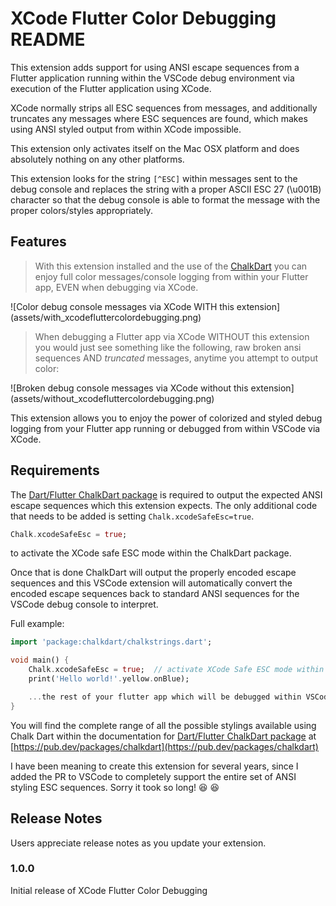 # XCode Flutter Color Debugging README

This extension adds support for using ANSI escape sequences from a Flutter application running within the VSCode debug environment via execution of the Flutter application using XCode.

XCode normally strips all ESC sequences from messages, and additionally truncates any messages
where ESC sequences are found, which makes using ANSI styled output from within XCode impossible.

This extension only activates itself on the Mac OSX platform and does absolutely nothing on any other platforms.

This extension looks for the string `[^ESC]` within messages sent to the debug console and replaces the string with a proper ASCII ESC 27 (\u001B)
character so that the debug console is able to format the message with the
proper colors/styles appropriately.

## Features

> With this extension installed and the use of the [ChalkDart](https://pub.dev/packages/chalkdart) you can enjoy full color messages/console logging from within your Flutter app, EVEN when debugging via XCode.

\!\[Color debug console messages via XCode WITH this extension\]\(assets/with_xcodefluttercolordebugging.png\)

> When debugging a Flutter app via XCode WITHOUT this extension you would just see something like the following, raw broken ansi sequences AND *truncated* messages, anytime you attempt to output color:

\!\[Broken debug console messages via XCode without this extension\]\(assets/without_xcodefluttercolordebugging.png\)


This extension allows you to enjoy the power of colorized and styled debug logging from your Flutter app running or debugged from within VSCode via XCode.

## Requirements

The [Dart/Flutter ChalkDart package](https://pub.dev/packages/chalkdart) is required to output the expected ANSI escape sequences which this extension expects.
The only additional code that needs to be added is setting `Chalk.xcodeSafeEsc=true`.

```dart
Chalk.xcodeSafeEsc = true;
```

to activate the XCode safe ESC mode within the ChalkDart package.

Once that is done ChalkDart will output the properly encoded escape sequences and this VSCode extension will automatically convert the encoded escape
sequences back to standard ANSI sequences for the VSCode debug console to interpret.

Full example:

```dart
import 'package:chalkdart/chalkstrings.dart';

void main() {
    Chalk.xcodeSafeEsc = true;  // activate XCode Safe ESC mode within ChalkDart Package
    print('Hello world!'.yellow.onBlue);

    ...the rest of your flutter app which will be debugged within VSCode via execution within XCode...
}
```

You will find the complete range of all the possible stylings available using Chalk Dart within the documentation for [Dart/Flutter ChalkDart package](https://pub.dev/packages/chalkdart) at [https://pub.dev/packages/chalkdart](https://pub.dev/packages/chalkdart)

I have been meaning to create this extension for several years, since I added the PR to VSCode to completely support the entire set of ANSI styling ESC sequences.   Sorry it took so long! 😆 :laughing:

## Release Notes

Users appreciate release notes as you update your extension.

### 1.0.0

Initial release of XCode Flutter Color Debugging
